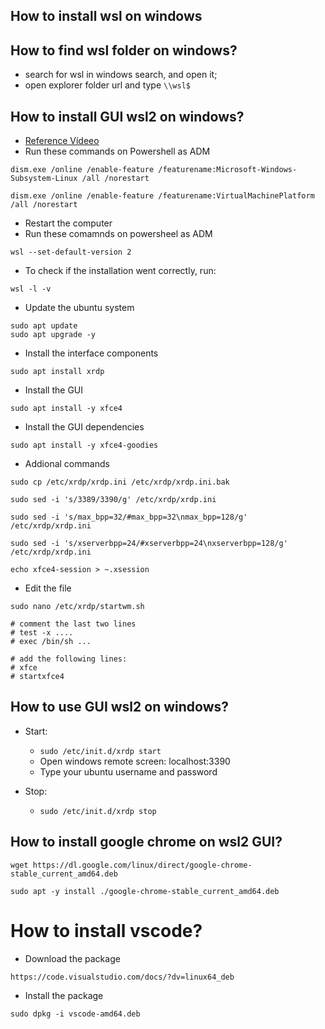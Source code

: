 ## How to install wsl on windows

## How to find wsl folder on windows?
- search for wsl in windows search, and open it;
- open explorer folder url and type ```\\wsl$```

## How to install GUI wsl2 on windows?
- [Reference Vídeeo](https://www.youtube.com/watch?v=IL7Jd9rjgrM)
- Run these commands on Powershell as ADM
```
dism.exe /online /enable-feature /featurename:Microsoft-Windows-Subsystem-Linux /all /norestart
```
```
dism.exe /online /enable-feature /featurename:VirtualMachinePlatform /all /norestart
```

- Restart the computer
- Run these comamnds on powersheel as ADM
```
wsl --set-default-version 2
```
- To check if the installation went correctly, run:
```
wsl -l -v
```

- Update the ubuntu system
```
sudo apt update
sudo apt upgrade -y
```
- Install the interface components
```
sudo apt install xrdp
```
- Install the GUI
```
sudo apt install -y xfce4
```
- Install the GUI dependencies
```
sudo apt install -y xfce4-goodies
```
- Addional commands
```
sudo cp /etc/xrdp/xrdp.ini /etc/xrdp/xrdp.ini.bak

sudo sed -i 's/3389/3390/g' /etc/xrdp/xrdp.ini

sudo sed -i 's/max_bpp=32/#max_bpp=32\nmax_bpp=128/g' /etc/xrdp/xrdp.ini

sudo sed -i 's/xserverbpp=24/#xserverbpp=24\nxserverbpp=128/g' /etc/xrdp/xrdp.ini

echo xfce4-session > ~.xsession
```
- Edit the file
```
sudo nano /etc/xrdp/startwm.sh

# comment the last two lines
# test -x ....
# exec /bin/sh ...

# add the following lines:
# xfce
# startxfce4
```

## How to use GUI wsl2 on windows?
- Start: 
  - `sudo /etc/init.d/xrdp start`
  - Open windows remote screen: localhost:3390
  - Type your ubuntu username and password

- Stop: 
  - `sudo /etc/init.d/xrdp stop`

## How to install google chrome on wsl2 GUI?

```
wget https://dl.google.com/linux/direct/google-chrome-stable_current_amd64.deb

sudo apt -y install ./google-chrome-stable_current_amd64.deb
```

# How to install vscode?

- Download the package
```
https://code.visualstudio.com/docs/?dv=linux64_deb
```

- Install the package
```
sudo dpkg -i vscode-amd64.deb
```